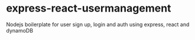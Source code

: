 # express-react-usermanagement
Nodejs boilerplate for user sign up, login and auth using express, react and dynamoDB
